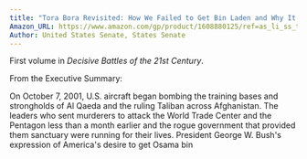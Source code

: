 ```yaml
---
title: "Tora Bora Revisited: How We Failed to Get Bin Laden and Why It Matters Today (Decisive Battles of the 21st Century)"
Amazon_URL: https://www.amazon.com/gp/product/1608880125/ref=as_li_ss_tl?ie=UTF8&linkCode=ll1&tag=internetbo00a-20
Author: United States Senate, States Senate
---
```

First volume in <i>Decisive Battles of the 21st Century</i>.<p>

From the Executive Summary:<p>

On October 7, 2001, U.S. aircraft began bombing the training
bases and strongholds of Al Qaeda and the ruling Taliban across
Afghanistan. The leaders who sent murderers to attack the World
Trade Center and the Pentagon less than a month earlier and the
rogue government that provided them sanctuary were running for
their lives. President George W. Bush's expression of America's desire
to get Osama bin